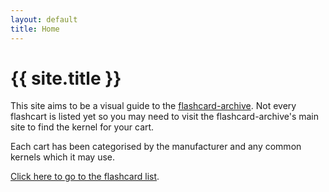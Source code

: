 ```yaml
---
layout: default
title: Home
---
```


# {{ site.title }}

This site aims to be a visual guide to the [flashcard-archive](https://flashcard-archive.ds-homebrew.com). Not every flashcart is listed yet so you may need to visit the flashcard-archive's main site to find the kernel for your cart.

Each cart has been categorised by the manufacturer and any common kernels which it may use.

[Click here to go to the flashcard list](/card/).
